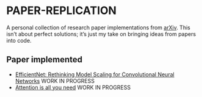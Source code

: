 # PAPER-REPLICATION

A personal collection of research paper implementations from [arXiv](https://arxiv.org/). This isn’t about perfect solutions; it’s just my take on bringing ideas from papers into code.

## Paper implemented

- [EfficientNet: Rethinking Model Scaling for Convolutional Neural Networks](./EfficientNet%20-%20MBConvBlock/) WORK IN PROGRESS
- [Attention is all you need](./Attention%20Layer/) WORK IN PROGRESS
